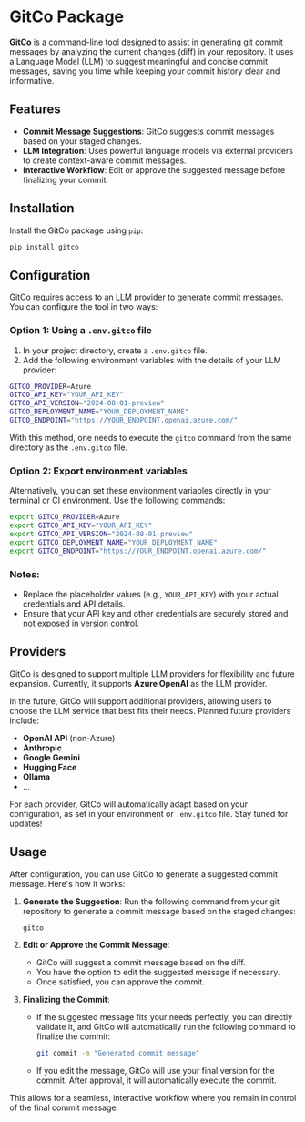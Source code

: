 # GitCo Package

**GitCo** is a command-line tool designed to assist in generating git commit messages by analyzing the current changes (diff) in your repository. It uses a Language Model (LLM) to suggest meaningful and concise commit messages, saving you time while keeping your commit history clear and informative.

## Features

- **Commit Message Suggestions**: GitCo suggests commit messages based on your staged changes.
- **LLM Integration**: Uses powerful language models via external providers to create context-aware commit messages.
- **Interactive Workflow**: Edit or approve the suggested message before finalizing your commit.

## Installation

Install the GitCo package using `pip`:

```bash
pip install gitco
```

## Configuration

GitCo requires access to an LLM provider to generate commit messages. You can configure the tool in two ways:

### Option 1: Using a `.env.gitco` file

1. In your project directory, create a `.env.gitco` file.
2. Add the following environment variables with the details of your LLM provider:

```bash
GITCO_PROVIDER=Azure
GITCO_API_KEY="YOUR_API_KEY"
GITCO_API_VERSION="2024-08-01-preview"
GITCO_DEPLOYMENT_NAME="YOUR_DEPLOYMENT_NAME"
GITCO_ENDPOINT="https://YOUR_ENDPOINT.openai.azure.com/"
```

With this method, one needs to execute the `gitco` command from the same directory as the `.env.gitco` file.

### Option 2: Export environment variables

Alternatively, you can set these environment variables directly in your terminal or CI environment. Use the following commands:

```bash
export GITCO_PROVIDER=Azure
export GITCO_API_KEY="YOUR_API_KEY"
export GITCO_API_VERSION="2024-08-01-preview"
export GITCO_DEPLOYMENT_NAME="YOUR_DEPLOYMENT_NAME"
export GITCO_ENDPOINT="https://YOUR_ENDPOINT.openai.azure.com/"
```

### Notes:
- Replace the placeholder values (e.g., `YOUR_API_KEY`) with your actual credentials and API details.
- Ensure that your API key and other credentials are securely stored and not exposed in version control.

## Providers

GitCo is designed to support multiple LLM providers for flexibility and future expansion. Currently, it supports **Azure OpenAI** as the LLM provider. 

In the future, GitCo will support additional providers, allowing users to choose the LLM service that best fits their needs. Planned future providers include:

- **OpenAI API** (non-Azure)
- **Anthropic**
- **Google Gemini**
- **Hugging Face**
- **Ollama**
- ...

For each provider, GitCo will automatically adapt based on your configuration, as set in your environment or `.env.gitco` file. Stay tuned for updates!

## Usage

After configuration, you can use GitCo to generate a suggested commit message. Here's how it works:

1. **Generate the Suggestion**:
   Run the following command from your git repository to generate a commit message based on the staged changes:

   ```bash
   gitco
   ```

2. **Edit or Approve the Commit Message**:
   - GitCo will suggest a commit message based on the diff.
   - You have the option to edit the suggested message if necessary.
   - Once satisfied, you can approve the commit.

3. **Finalizing the Commit**:
   - If the suggested message fits your needs perfectly, you can directly validate it, and GitCo will automatically run the following command to finalize the commit:

     ```bash
     git commit -m "Generated commit message"
     ```

   - If you edit the message, GitCo will use your final version for the commit. After approval, it will automatically execute the commit.

This allows for a seamless, interactive workflow where you remain in control of the final commit message.

